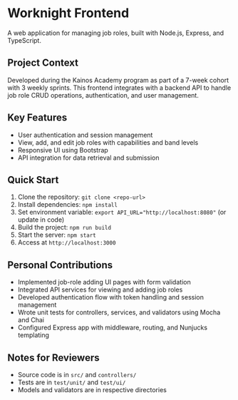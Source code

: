 # Worknight Frontend

A web application for managing job roles, built with Node.js, Express, and TypeScript.

## Project Context
Developed during the Kainos Academy program as part of a 7-week cohort with 3 weekly sprints. This frontend integrates with a backend API to handle job role CRUD operations, authentication, and user management.

## Key Features
- User authentication and session management
- View, add, and edit job roles with capabilities and band levels
- Responsive UI using Bootstrap
- API integration for data retrieval and submission

## Quick Start
1. Clone the repository: `git clone <repo-url>`
2. Install dependencies: `npm install`
3. Set environment variable: `export API_URL="http://localhost:8080"` (or update in code)
4. Build the project: `npm run build`
5. Start the server: `npm start`
6. Access at `http://localhost:3000`

## Personal Contributions
- Implemented job-role adding UI pages with form validation
- Integrated API services for viewing and adding job roles
- Developed authentication flow with token handling and session management
- Wrote unit tests for controllers, services, and validators using Mocha and Chai
- Configured Express app with middleware, routing, and Nunjucks templating

## Notes for Reviewers
- Source code is in `src/` and `controllers/`
- Tests are in `test/unit/` and `test/ui/`
- Models and validators are in respective directories

